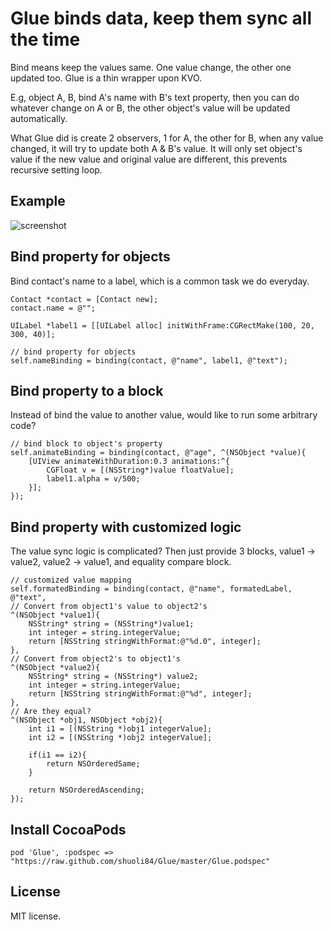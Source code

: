 Glue binds data, keep them sync all the time
============================================
Bind means keep the values same. One value change, the other one updated too. Glue is a thin wrapper 
upon KVO. 

E.g, object A, B, bind A's name with B's text property, then you can do whatever change on A or B, the
other object's value will be updated automatically. 

What Glue did is create 2 observers, 1 for A, the other for B, when any value changed, it will try to 
update both A & B's value. It will only set object's value if the new value and original value are different,
this prevents recursive setting loop. 

Example
-------------------------
![screenshot](https://raw.github.com/shuoli84/Glue/master/screenshot.gif "Screen shot")

Bind property for objects
-------------------------
Bind contact's name to a label, which is a common task we do everyday.

    Contact *contact = [Contact new];
    contact.name = @"";
    
    UILabel *label1 = [[UILabel alloc] initWithFrame:CGRectMake(100, 20, 300, 40)];
    
    // bind property for objects
    self.nameBinding = binding(contact, @"name", label1, @"text");
    
Bind property to a block
------------------------
Instead of bind the value to another value, would like to run some arbitrary code? 

    // bind block to object's property
    self.animateBinding = binding(contact, @"age", ^(NSObject *value){
        [UIView animateWithDuration:0.3 animations:^{
            CGFloat v = [(NSString*)value floatValue];
            label1.alpha = v/500;
        }];
    });
    
Bind property with customized logic
----------------------------------
The value sync logic is complicated? Then just provide 3 blocks, value1 -> value2, value2 -> value1, 
and equality compare block.

    // customized value mapping
    self.formatedBinding = binding(contact, @"name", formatedLabel, @"text", 
    // Convert from object1's value to object2's
    ^(NSObject *value1){
        NSString* string = (NSString*)value1;
        int integer = string.integerValue;
        return [NSString stringWithFormat:@"%d.0", integer];
    },
    // Convert from object2's to object1's
    ^(NSObject *value2){
        NSString* string = (NSString*) value2;
        int integer = string.integerValue;
        return [NSString stringWithFormat:@"%d", integer];
    },
    // Are they equal?
    ^(NSObject *obj1, NSObject *obj2){
        int i1 = [(NSString *)obj1 integerValue];
        int i2 = [(NSString *)obj2 integerValue];

        if(i1 == i2){
            return NSOrderedSame;
        }

        return NSOrderedAscending;
    });

Install CocoaPods
--------------------------

    pod 'Glue', :podspec => "https://raw.github.com/shuoli84/Glue/master/Glue.podspec"
    
License
--------------------------
MIT license.
